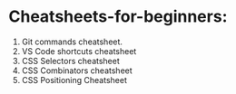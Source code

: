 # Cheatsheets-for-beginners:
1. Git commands cheatsheet.
2. VS Code shortcuts cheatsheet
3. CSS Selectors cheatsheet
4. CSS Combinators cheatsheet
5. CSS Positioning Cheatsheet
